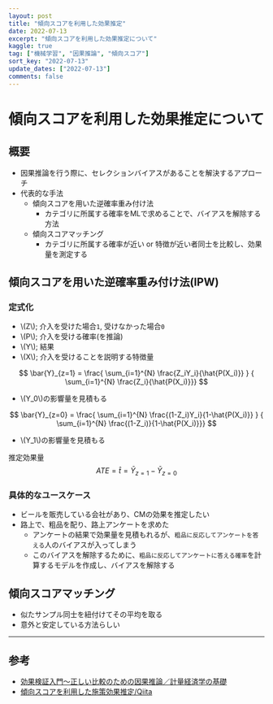 ```yaml
---
layout: post
title: "傾向スコアを利用した効果推定"
date: 2022-07-13
excerpt: "傾向スコアを利用した効果推定について"
kaggle: true
tag: ["機械学習", "因果推論", "傾向スコア"]
sort_key: "2022-07-13"
update_dates: ["2022-07-13"]
comments: false
---
```


# 傾向スコアを利用した効果推定について

## 概要
 - 因果推論を行う際に、セレクションバイアスがあることを解決するアプローチ
 - 代表的な手法
   - 傾向スコアを用いた逆確率重み付け法
     - カテゴリに所属する確率をMLで求めることで、バイアスを解除する方法
   - 傾向スコアマッチング
     - カテゴリに所属する確率が近い or 特徴が近い者同士を比較し、効果量を測定する

## 傾向スコアを用いた逆確率重み付け法(IPW)

### 定式化
 - \\(Z\\); 介入を受けた場合`1`, 受けなかった場合`0`
 - \\(P\\); 介入を受ける確率(を推論)
 - \\(Y\\); 結果
 - \\(X\\); 介入を受けることを説明する特徴量

$$
\bar{Y}_{z=1} = \frac{ \sum_{i=1}^{N} \frac{Z_iY_i}{\hat{P(X_i)}} } { \sum_{i=1}^{N} \frac{Z_i}{\hat{P(X_i)}}}
$$         
 - \\(Y_0\\)の影響量を見積もる
 
$$
\bar{Y}_{z=0} = \frac{ \sum_{i=1}^{N} \frac{(1-Z_i)Y_i}{1-\hat{P(X_i)}} } { \sum_{i=1}^{N} \frac{(1-Z_i)}{1-\hat{P(X_i)}}}
$$
 - \\(Y_1\\)の影響量を見積もる

推定効果量
$$
ATE = \hat{t} = \bar{Y}_{z=1} - \bar{Y}_{z=0} 
$$

### 具体的なユースケース
 - ビールを販売している会社があり、CMの効果を推定したい
 - 路上で、粗品を配り、路上アンケートを求めた
   - アンケートの結果で効果量を見積もれるが、`粗品に反応してアンケートを答える`人のバイアスが入ってしまう
   - このバイアスを解除するために、`粗品に反応してアンケートに答える確率`を計算するモデルを作成し、バイアスを解除する

## 傾向スコアマッチング
 - 似たサンプル同士を紐付けてその平均を取る
 - 意外と安定している方法らしい

---

## 参考
 - [効果検証入門〜正しい比較のための因果推論／計量経済学の基礎](https://www.amazon.co.jp/dp/B0834JN23Y/)
 - [傾向スコアを利用した施策効果推定/Qiita](https://qiita.com/0NE_shoT_/items/286a99d66cf6d3aaccf0)